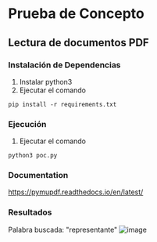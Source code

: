# Prueba de Concepto
## Lectura de documentos PDF

### Instalación de Dependencias
1. Instalar python3
2. Ejecutar el comando 
``` 
pip install -r requirements.txt
```

### Ejecución
1. Ejecutar el comando 
```
python3 poc.py
```

### Documentation
https://pymupdf.readthedocs.io/en/latest/

### Resultados

Palabra buscada: "representante"
![image](https://user-images.githubusercontent.com/86089987/146594440-d6c3c6d3-42fb-4f20-ba04-67bd7f69c9e7.png)
